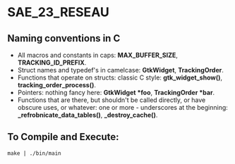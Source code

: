 ﻿# SAE_23_RESEAU

## Naming conventions in C

- All macros and constants in caps: **MAX_BUFFER_SIZE**, **TRACKING_ID_PREFIX**.
- Struct names and typedef's in camelcase: **GtkWidget**, **TrackingOrder**.
- Functions that operate on structs: classic C style: **gtk_widget_show()**, **tracking_order_process()**.
- Pointers: nothing fancy here: **GtkWidget \*foo**, **TrackingOrder \*bar**.
- Functions that are there, but shouldn't be called directly, or have obscure uses, or whatever: one or more - underscores at the beginning: **\_refrobnicate_data_tables()**, **\_destroy_cache()**.

## To Compile and Execute:
` make | ./bin/main `
